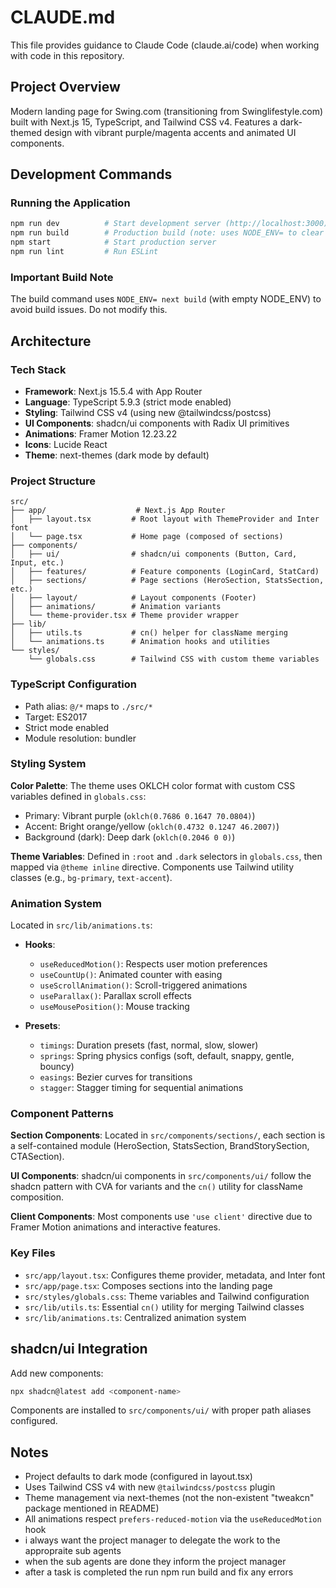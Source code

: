 # CLAUDE.md

This file provides guidance to Claude Code (claude.ai/code) when working with code in this repository.

## Project Overview

Modern landing page for Swing.com (transitioning from Swinglifestyle.com) built with Next.js 15, TypeScript, and Tailwind CSS v4. Features a dark-themed design with vibrant purple/magenta accents and animated UI components.

## Development Commands

### Running the Application
```bash
npm run dev          # Start development server (http://localhost:3000)
npm run build        # Production build (note: uses NODE_ENV= to clear env)
npm start            # Start production server
npm run lint         # Run ESLint
```

### Important Build Note
The build command uses `NODE_ENV= next build` (with empty NODE_ENV) to avoid build issues. Do not modify this.

## Architecture

### Tech Stack
- **Framework**: Next.js 15.5.4 with App Router
- **Language**: TypeScript 5.9.3 (strict mode enabled)
- **Styling**: Tailwind CSS v4 (using new @tailwindcss/postcss)
- **UI Components**: shadcn/ui components with Radix UI primitives
- **Animations**: Framer Motion 12.23.22
- **Icons**: Lucide React
- **Theme**: next-themes (dark mode by default)

### Project Structure
```
src/
├── app/                    # Next.js App Router
│   ├── layout.tsx         # Root layout with ThemeProvider and Inter font
│   └── page.tsx           # Home page (composed of sections)
├── components/
│   ├── ui/                # shadcn/ui components (Button, Card, Input, etc.)
│   ├── features/          # Feature components (LoginCard, StatCard)
│   ├── sections/          # Page sections (HeroSection, StatsSection, etc.)
│   ├── layout/            # Layout components (Footer)
│   ├── animations/        # Animation variants
│   └── theme-provider.tsx # Theme provider wrapper
├── lib/
│   ├── utils.ts           # cn() helper for className merging
│   └── animations.ts      # Animation hooks and utilities
└── styles/
    └── globals.css        # Tailwind CSS with custom theme variables
```

### TypeScript Configuration
- Path alias: `@/*` maps to `./src/*`
- Target: ES2017
- Strict mode enabled
- Module resolution: bundler

### Styling System

**Color Palette**: The theme uses OKLCH color format with custom CSS variables defined in `globals.css`:
- Primary: Vibrant purple (`oklch(0.7686 0.1647 70.0804)`)
- Accent: Bright orange/yellow (`oklch(0.4732 0.1247 46.2007)`)
- Background (dark): Deep dark (`oklch(0.2046 0 0)`)

**Theme Variables**: Defined in `:root` and `.dark` selectors in `globals.css`, then mapped via `@theme inline` directive. Components use Tailwind utility classes (e.g., `bg-primary`, `text-accent`).

### Animation System

Located in `src/lib/animations.ts`:
- **Hooks**:
  - `useReducedMotion()`: Respects user motion preferences
  - `useCountUp()`: Animated counter with easing
  - `useScrollAnimation()`: Scroll-triggered animations
  - `useParallax()`: Parallax scroll effects
  - `useMousePosition()`: Mouse tracking

- **Presets**:
  - `timings`: Duration presets (fast, normal, slow, slower)
  - `springs`: Spring physics configs (soft, default, snappy, gentle, bouncy)
  - `easings`: Bezier curves for transitions
  - `stagger`: Stagger timing for sequential animations

### Component Patterns

**Section Components**: Located in `src/components/sections/`, each section is a self-contained module (HeroSection, StatsSection, BrandStorySection, CTASection).

**UI Components**: shadcn/ui components in `src/components/ui/` follow the shadcn pattern with CVA for variants and the `cn()` utility for className composition.

**Client Components**: Most components use `'use client'` directive due to Framer Motion animations and interactive features.

### Key Files

- `src/app/layout.tsx`: Configures theme provider, metadata, and Inter font
- `src/app/page.tsx`: Composes sections into the landing page
- `src/styles/globals.css`: Theme variables and Tailwind configuration
- `src/lib/utils.ts`: Essential `cn()` utility for merging Tailwind classes
- `src/lib/animations.ts`: Centralized animation system

## shadcn/ui Integration

Add new components:
```bash
npx shadcn@latest add <component-name>
```

Components are installed to `src/components/ui/` with proper path aliases configured.

## Notes

- Project defaults to dark mode (configured in layout.tsx)
- Uses Tailwind CSS v4 with new `@tailwindcss/postcss` plugin
- Theme management via next-themes (not the non-existent "tweakcn" package mentioned in README)
- All animations respect `prefers-reduced-motion` via the `useReducedMotion` hook
- i always want the project manager to delegate the work to the appropraite sub agents
- when the sub agents are done they inform the project manager
- after a task is completed the run npm run build and fix any errors